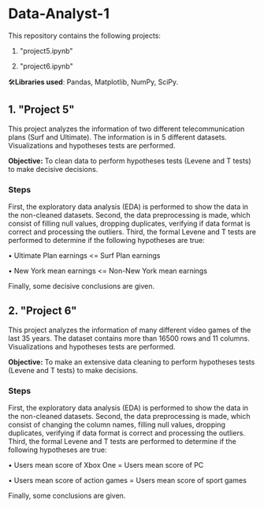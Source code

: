 # Data-Analyst-1
This repository contains the following projects:

1. "project5.ipynb"

2. "project6.ipynb"

🛠️**Libraries used**: Pandas, Matplotlib, NumPy, SciPy.

## 1. "Project 5"
This project analyzes the information of two different telecommunication plans (Surf and Ultimate). The information is in 5 different datasets. Visualizations and hypotheses tests are performed.

**Objective:** To clean data to perform hypotheses tests (Levene and T tests) to make decisive decisions.

### Steps
First, the exploratory data analysis (EDA) is performed to show the data in the non-cleaned datasets. Second, the data preprocessing is made, which consist of filling null values, dropping duplicates, verifying if data format is correct and processing the outliers. Third, the formal Levene and T tests are performed to determine if the following hypotheses are true:

• Ultimate Plan earnings <= Surf Plan earnings

• New York mean earnings <= Non-New York mean earnings

Finally, some decisive conclusions are given.

## 2. "Project 6"
This project analyzes the information of many different video games of the last 35 years. The dataset contains more than 16500 rows and 11 columns. Visualizations and hypotheses tests are performed.

**Objective:** To make an extensive data cleaning to perform hypotheses tests (Levene and T tests) to make decisions.

### Steps
First, the exploratory data analysis (EDA) is performed to show the data in the non-cleaned datasets. Second, the data preprocessing is made, which consist of changing the column names, filling null values, dropping duplicates, verifying if data format is correct and processing the outliers. Third, the formal Levene and T tests are performed to determine if the following hypotheses are true:

• Users mean score of Xbox One = Users mean score of PC

• Users mean score of action games = Users mean score of sport games

Finally, some conclusions are given.
